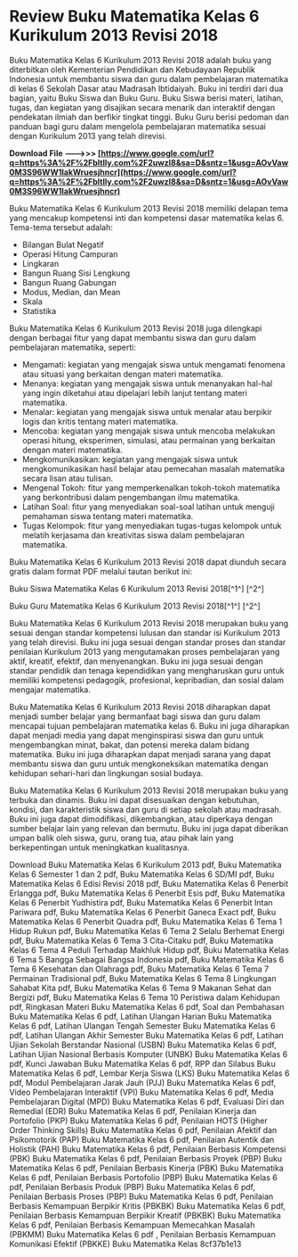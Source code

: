 
 
# Review Buku Matematika Kelas 6 Kurikulum 2013 Revisi 2018
 
Buku Matematika Kelas 6 Kurikulum 2013 Revisi 2018 adalah buku yang diterbitkan oleh Kementerian Pendidikan dan Kebudayaan Republik Indonesia untuk membantu siswa dan guru dalam pembelajaran matematika di kelas 6 Sekolah Dasar atau Madrasah Ibtidaiyah. Buku ini terdiri dari dua bagian, yaitu Buku Siswa dan Buku Guru. Buku Siswa berisi materi, latihan, tugas, dan kegiatan yang disajikan secara menarik dan interaktif dengan pendekatan ilmiah dan berfikir tingkat tinggi. Buku Guru berisi pedoman dan panduan bagi guru dalam mengelola pembelajaran matematika sesuai dengan Kurikulum 2013 yang telah direvisi.
 
**Download File --->>> [https://www.google.com/url?q=https%3A%2F%2Fbltlly.com%2F2uwzI8&sa=D&sntz=1&usg=AOvVaw0M3S96WW1lakWruesjhncr](https://www.google.com/url?q=https%3A%2F%2Fbltlly.com%2F2uwzI8&sa=D&sntz=1&usg=AOvVaw0M3S96WW1lakWruesjhncr)**


 
Buku Matematika Kelas 6 Kurikulum 2013 Revisi 2018 memiliki delapan tema yang mencakup kompetensi inti dan kompetensi dasar matematika kelas 6. Tema-tema tersebut adalah:
 
- Bilangan Bulat Negatif
- Operasi Hitung Campuran
- Lingkaran
- Bangun Ruang Sisi Lengkung
- Bangun Ruang Gabungan
- Modus, Median, dan Mean
- Skala
- Statistika

Buku Matematika Kelas 6 Kurikulum 2013 Revisi 2018 juga dilengkapi dengan berbagai fitur yang dapat membantu siswa dan guru dalam pembelajaran matematika, seperti:

- Mengamati: kegiatan yang mengajak siswa untuk mengamati fenomena atau situasi yang berkaitan dengan materi matematika.
- Menanya: kegiatan yang mengajak siswa untuk menanyakan hal-hal yang ingin diketahui atau dipelajari lebih lanjut tentang materi matematika.
- Menalar: kegiatan yang mengajak siswa untuk menalar atau berpikir logis dan kritis tentang materi matematika.
- Mencoba: kegiatan yang mengajak siswa untuk mencoba melakukan operasi hitung, eksperimen, simulasi, atau permainan yang berkaitan dengan materi matematika.
- Mengkomunikasikan: kegiatan yang mengajak siswa untuk mengkomunikasikan hasil belajar atau pemecahan masalah matematika secara lisan atau tulisan.
- Mengenal Tokoh: fitur yang memperkenalkan tokoh-tokoh matematika yang berkontribusi dalam pengembangan ilmu matematika.
- Latihan Soal: fitur yang menyediakan soal-soal latihan untuk menguji pemahaman siswa tentang materi matematika.
- Tugas Kelompok: fitur yang menyediakan tugas-tugas kelompok untuk melatih kerjasama dan kreativitas siswa dalam pembelajaran matematika.

Buku Matematika Kelas 6 Kurikulum 2013 Revisi 2018 dapat diunduh secara gratis dalam format PDF melalui tautan berikut ini:
 
Buku Siswa Matematika Kelas 6 Kurikulum 2013 Revisi 2018[^1^] [^2^]
 
Buku Guru Matematika Kelas 6 Kurikulum 2013 Revisi 2018[^1^] [^2^]
  
Buku Matematika Kelas 6 Kurikulum 2013 Revisi 2018 merupakan buku yang sesuai dengan standar kompetensi lulusan dan standar isi Kurikulum 2013 yang telah direvisi. Buku ini juga sesuai dengan standar proses dan standar penilaian Kurikulum 2013 yang mengutamakan proses pembelajaran yang aktif, kreatif, efektif, dan menyenangkan. Buku ini juga sesuai dengan standar pendidik dan tenaga kependidikan yang mengharuskan guru untuk memiliki kompetensi pedagogik, profesional, kepribadian, dan sosial dalam mengajar matematika.
 
Buku Matematika Kelas 6 Kurikulum 2013 Revisi 2018 diharapkan dapat menjadi sumber belajar yang bermanfaat bagi siswa dan guru dalam mencapai tujuan pembelajaran matematika kelas 6. Buku ini juga diharapkan dapat menjadi media yang dapat menginspirasi siswa dan guru untuk mengembangkan minat, bakat, dan potensi mereka dalam bidang matematika. Buku ini juga diharapkan dapat menjadi sarana yang dapat membantu siswa dan guru untuk mengkoneksikan matematika dengan kehidupan sehari-hari dan lingkungan sosial budaya.
 
Buku Matematika Kelas 6 Kurikulum 2013 Revisi 2018 merupakan buku yang terbuka dan dinamis. Buku ini dapat disesuaikan dengan kebutuhan, kondisi, dan karakteristik siswa dan guru di setiap sekolah atau madrasah. Buku ini juga dapat dimodifikasi, dikembangkan, atau diperkaya dengan sumber belajar lain yang relevan dan bermutu. Buku ini juga dapat diberikan umpan balik oleh siswa, guru, orang tua, atau pihak lain yang berkepentingan untuk meningkatkan kualitasnya.
 
Download Buku Matematika Kelas 6 Kurikulum 2013 pdf,  Buku Matematika Kelas 6 Semester 1 dan 2 pdf,  Buku Matematika Kelas 6 SD/MI pdf,  Buku Matematika Kelas 6 Edisi Revisi 2018 pdf,  Buku Matematika Kelas 6 Penerbit Erlangga pdf,  Buku Matematika Kelas 6 Penerbit Esis pdf,  Buku Matematika Kelas 6 Penerbit Yudhistira pdf,  Buku Matematika Kelas 6 Penerbit Intan Pariwara pdf,  Buku Matematika Kelas 6 Penerbit Ganeca Exact pdf,  Buku Matematika Kelas 6 Penerbit Quadra pdf,  Buku Matematika Kelas 6 Tema 1 Hidup Rukun pdf,  Buku Matematika Kelas 6 Tema 2 Selalu Berhemat Energi pdf,  Buku Matematika Kelas 6 Tema 3 Cita-Citaku pdf,  Buku Matematika Kelas 6 Tema 4 Peduli Terhadap Makhluk Hidup pdf,  Buku Matematika Kelas 6 Tema 5 Bangga Sebagai Bangsa Indonesia pdf,  Buku Matematika Kelas 6 Tema 6 Kesehatan dan Olahraga pdf,  Buku Matematika Kelas 6 Tema 7 Permainan Tradisional pdf,  Buku Matematika Kelas 6 Tema 8 Lingkungan Sahabat Kita pdf,  Buku Matematika Kelas 6 Tema 9 Makanan Sehat dan Bergizi pdf,  Buku Matematika Kelas 6 Tema 10 Peristiwa dalam Kehidupan pdf,  Ringkasan Materi Buku Matematika Kelas 6 pdf,  Soal dan Pembahasan Buku Matematika Kelas 6 pdf,  Latihan Ulangan Harian Buku Matematika Kelas 6 pdf,  Latihan Ulangan Tengah Semester Buku Matematika Kelas 6 pdf,  Latihan Ulangan Akhir Semester Buku Matematika Kelas 6 pdf,  Latihan Ujian Sekolah Berstandar Nasional (USBN) Buku Matematika Kelas 6 pdf,  Latihan Ujian Nasional Berbasis Komputer (UNBK) Buku Matematika Kelas 6 pdf,  Kunci Jawaban Buku Matematika Kelas 6 pdf,  RPP dan Silabus Buku Matematika Kelas 6 pdf,  Lembar Kerja Siswa (LKS) Buku Matematika Kelas 6 pdf,  Modul Pembelajaran Jarak Jauh (PJJ) Buku Matematika Kelas 6 pdf,  Video Pembelajaran Interaktif (VPI) Buku Matematika Kelas 6 pdf,  Media Pembelajaran Digital (MPD) Buku Matematika Kelas 6 pdf,  Evaluasi Diri dan Remedial (EDR) Buku Matematika Kelas 6 pdf,  Penilaian Kinerja dan Portofolio (PKP) Buku Matematika Kelas 6 pdf,  Penilaian HOTS (Higher Order Thinking Skills) Buku Matematika Kelas 6 pdf,  Penilaian Afektif dan Psikomotorik (PAP) Buku Matematika Kelas 6 pdf,  Penilaian Autentik dan Holistik (PAH) Buku Matematika Kelas 6 pdf,  Penilaian Berbasis Kompetensi (PBK) Buku Matematika Kelas 6 pdf,  Penilaian Berbasis Proyek (PBP) Buku Matematika Kelas 6 pdf,  Penilaian Berbasis Kinerja (PBK) Buku Matematika Kelas 6 pdf,  Penilaian Berbasis Portofolio (PBP) Buku Matematika Kelas 6 pdf,  Penilaian Berbasis Produk (PBP) Buku Matematika Kelas 6 pdf,  Penilaian Berbasis Proses (PBP) Buku Matematika Kelas 6 pdf,  Penilaian Berbasis Kemampuan Berpikir Kritis (PBKBK) Buku Matematika Kelas 6 pdf,  Penilaian Berbasis Kemampuan Berpikir Kreatif (PBKBK) Buku Matematika Kelas 6 pdf,  Penilaian Berbasis Kemampuan Memecahkan Masalah (PBKMM) Buku Matematika Kelas 6 pdf ,  Penilaian Berbasis Kemampuan Komunikasi Efektif (PBKKE) Buku Matematika Kelas
 8cf37b1e13
 
